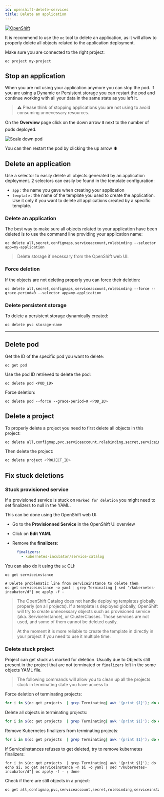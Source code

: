 ```yaml
---
id: openshift-delete-services
title: Delete an application
---
```


[![OpenShift](/dsri-documentation/img/openshift-logo.png)](https://www.openshift.com/)

It is recommend to use the `oc` tool to delete an application, as it will allow to properly delete all objects related to the application deployment.

Make sure you are connected to the right project:

```shell
oc project my-project
```

## Stop an application

When you are not using your application anymore you can stop the pod. If you are using a Dynamic or Persistent storage you can restart the pod and continue working with all your data in the same state as you left it.

> ⚠️ Please think of stopping applications you are not using to avoid consuming unnecessary resources.

On the **Overview** page click on the down arrow ⬇️ next to the number of pods deployed.

<img src="/dsri-documentation/img/screenshot_scaledown_pod.png" alt="Scale down pod" style="max-width: 100%; max-height: 100%;" />

You can then restart the pod by clicking the up arrow ⬆️

## Delete an application

Use a selector to easily delete all objects generated by an application deployment. 2 selectors can easily be found in the template configuration:

* `app` : the name you gave when creating your application
* `template` : the name of the template you used to create the application. Use it only if you want to delete all applications created by a specific template.

### Delete an application

The best way to make sure all objects related to your application have been deleted is to use the command line providing your application name:

```shell
oc delete all,secret,configmaps,serviceaccount,rolebinding --selector app=my-application
```

> Delete storage if necessary from the OpenShift web UI.

### Force deletion

If the objects are not deleting properly you can force their deletion:

```shell
oc delete all,secret,configmaps,serviceaccount,rolebinding --force --grace-period=0 --selector app=my-application
```

### Delete persistent storage

To delete a persistent storage dynamically created:

```bash
oc delete pvc storage-name
```

---

## Delete pod

Get the ID of the specific pod you want to delete:

```shell
oc get pod
```

Use the pod ID retrieved to delete the pod:

```shell
oc delete pod <POD_ID>
```

Force deletion:

```shell
oc delete pod --force --grace-period=0 <POD_ID>
```

## Delete a project

To properly delete a project you need to first delete all objects in this project:

```bash
oc delete all,configmap,pvc,serviceaccount,rolebinding,secret,serviceinstance --all -n <PROJECT_ID>
```

Then delete the project:

```bash
oc delete project <PROJECT_ID>
```


## Fix stuck deletions

### Stuck provisioned service

If a provisioned service is stuck on `Marked for deletion` you might need to set finalizers to null in the YAML.

This can be done using the OpenShift web UI:

* Go to the **Provisionned Service** in the OpenShift UI overview

* Click on **Edit YAML**

* Remove the **finalizers**:

  ```yaml
    finalizers:
      - kubernetes-incubator/service-catalog
  ```

You can also do it using the `oc` CLI:

```shell
oc get serviceinstance
 
# Delete problematic line from serviceinstance to delete them
oc get serviceinstance -o yaml | grep Terminating | sed "/kubernetes-incubator/d"| oc apply -f - 
```

> The OpenShift Catalog does not handle deploying templates globally properly (on all projects). If a template is deployed globally, OpenShift will try to create unnecessary objects such as provisioned service (aka. ServiceInstance), or ClusterClasses. Those services are not used, and some of them cannot be deleted easily. 
>
> At the moment it is more reliable to create the template in directly in your project if you need to use it multiple time.

### Delete stuck project

Project can get stuck as marked for deletion. Usually due to Objects still present in the project that are not terminated or `finalizers` left in the some objects YAML file.

> The following commands will allow you to clean up all the projects stuck in terminating state you have access to 

Force deletion of terminating projects:

```bash
for i in $(oc get projects  | grep Terminating| awk '{print $1}'); do echo $i; oc delete project --force --grace-period=0 $i ; done
```

Delete all objects in terminating projects:

```bash
for i in $(oc get projects  | grep Terminating| awk '{print $1}'); do echo $i; oc delete all,configmap,pvc,serviceaccount,rolebinding,secret,serviceinstance --force --grace-period=0 --all -n $i ; done
```

Remove Kubernetes finalizers from terminating projects:

```bash
for i in $(oc get projects  | grep Terminating| awk '{print $1}'); do echo $i; oc get project $i -o yaml | sed "/kubernetes/d" | sed "/finalizers:/d" | oc apply -f - ; done
```

If ServiceInstances refuses to get deleted, try to remove kubernetes finalizers:

```shell
for i in $(oc get projects  | grep Terminating| awk '{print $1}'); do echo $i; oc get serviceinstance -n $i -o yaml | sed "/kubernetes-incubator/d"| oc apply -f - ; done
```

Check if there are still objects in a project:

```bash
oc get all,configmap,pvc,serviceaccount,secret,rolebinding,serviceinstance
```

